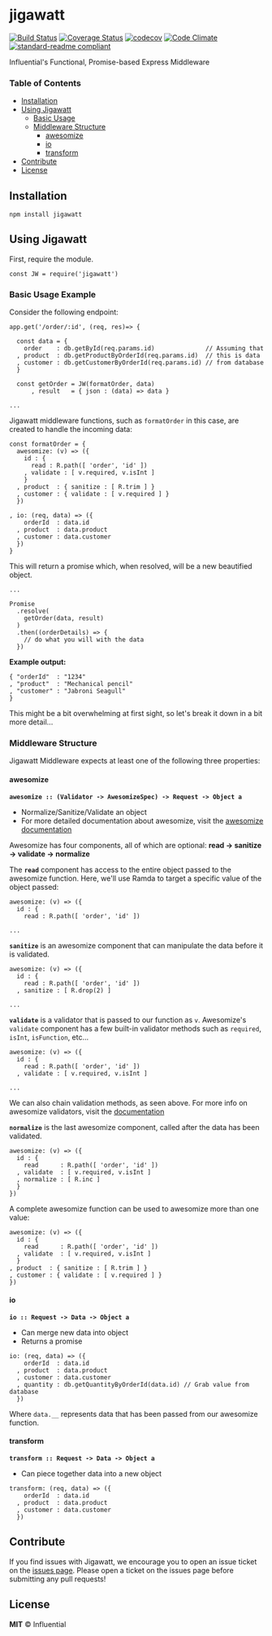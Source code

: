 # jigawatt

[![Build Status](https://travis-ci.org/influentialpublishers/jigawatt.svg?branch=master)](https://travis-ci.org/influentialpublishers/jigawatt)
[![Coverage Status](https://coveralls.io/repos/github/influentialpublishers/jigawatt/badge.svg?branch=master)](https://coveralls.io/github/influentialpublishers/jigawatt?branch=master)
[![codecov](https://codecov.io/gh/influentialpublishers/jigawatt/branch/master/graph/badge.svg)](https://codecov.io/gh/influentialpublishers/jigawatt)
[![Code Climate](https://codeclimate.com/github/influentialpublishers/jigawatt/badges/gpa.svg)](https://codeclimate.com/github/influentialpublishers/jigawatt)
[![standard-readme compliant](https://img.shields.io/badge/standard--readme-OK-green.svg?style=flat-square)](https://github.com/RichardLitt/standard-readme)

Influential's Functional, Promise-based Express Middleware

### Table of Contents
- [Installation](#installation)
- [Using Jigawatt](#using-jigawatt)
  - [Basic Usage](#basic-usage-example)
  - [Middleware Structure](#middleware-structure)
    - [awesomize](#awesomize)
    - [io](#io)
    - [transform](#transform)
- [Contribute](#contribute)
- [License](#license)

## Installation
`npm install jigawatt`

## Using Jigawatt

First, require the module.

`const JW = require('jigawatt')`

### Basic Usage Example

Consider the following endpoint:

```
app.get('/order/:id', (req, res)=> {

  const data = {
    order    : db.getById(req.params.id)              // Assuming that
  , product  : db.getProductByOrderId(req.params.id)  // this is data
  , customer : db.getCustomerByOrderId(req.params.id) // from database
  }

  const getOrder = JW(formatOrder, data)
      , result   = { json : (data) => data }

...
```

Jigawatt middleware functions, such as `formatOrder` in this case, are created to handle the incoming data:

```
const formatOrder = {
  awesomize: (v) => ({
    id : {
      read : R.path([ 'order', 'id' ])
    , validate : [ v.required, v.isInt ]
    }
  , product  : { sanitize : [ R.trim ] }
  , customer : { validate : [ v.required ] }
  })

, io: (req, data) => ({
    orderId  : data.id
  , product  : data.product
  , customer : data.customer
  })
}
```

This will return a promise which, when resolved, will be a new beautified object.

```
...

Promise
  .resolve(
    getOrder(data, result)
  )
  .then((orderDetails) => {
    // do what you will with the data
  })
```
**Example output:**
```
{ "orderId"  : "1234"
, "product"  : "Mechanical pencil"
, "customer" : "Jabroni Seagull"
}
```

This might be a bit overwhelming at first sight, so let's break it down in a bit more detail...

### Middleware Structure

Jigawatt Middleware expects at least one of the following three properties:

#### awesomize
**`awesomize :: (Validator -> AwesomizeSpec) -> Request -> Object a`**

- Normalize/Sanitize/Validate an object
- For more detailed documentation about awesomize, visit the [awesomize documentation](https://github.com/influentialpublishers/awesomize)

Awesomize has four components, all of which are optional: **read -> sanitize -> validate -> normalize**

The **`read`** component has access to the entire object passed to the awesomize function. Here, we'll use Ramda to target a specific value of the object passed:

```
awesomize: (v) => ({
  id : {
    read : R.path([ 'order', 'id' ])

...
```

**`sanitize`** is an awesomize component that can manipulate the data before it is validated.

```
awesomize: (v) => ({
  id : {
    read : R.path([ 'order', 'id' ])
  , sanitize : [ R.drop(2) ]

...
```

**`validate`** is a validator that is passed to our function as `v`.  Awesomize's `validate` component has a few built-in validator methods such as `required`, `isInt`, `isFunction`, etc...

```
awesomize: (v) => ({
  id : {
    read : R.path([ 'order', 'id' ])
  , validate : [ v.required, v.isInt ]

...
```

We can also chain validation methods, as seen above. For more info on awesomize validators, visit the [documentation](https://github.com/influentialpublishers/awesomize#built-in-validators)

**`normalize`** is the last awesomize component, called after the data has been validated.

```
awesomize: (v) => ({
  id : {
    read      : R.path([ 'order', 'id' ])
  , validate  : [ v.required, v.isInt ]
  , normalize : [ R.inc ]
  }
})
```

A complete awesomize function can be used to awesomize more than one value:

```
awesomize: (v) => ({
  id : {
    read      : R.path([ 'order', 'id' ])
  , validate  : [ v.required, v.isInt ]
  }
, product  : { sanitize : [ R.trim ] }
, customer : { validate : [ v.required ] }
})
```


#### io
**`io :: Request -> Data -> Object a`**

- Can merge new data into object
- Returns a promise

```
io: (req, data) => ({
    orderId  : data.id
  , product  : data.product
  , customer : data.customer
  , quantity : db.getQuantityByOrderId(data.id) // Grab value from database
  })
```

Where `data.__` represents data that has been passed from our awesomize function.


#### transform
**`transform :: Request -> Data -> Object a`**

- Can piece together data into a new object

```
transform: (req, data) => ({
    orderId  : data.id
  , product  : data.product
  , customer : data.customer
  })
```

## Contribute
If you find issues with Jigawatt, we encourage you to open an issue ticket on the [issues page](https://github.com/influentialpublishers/jigawatt/issues). Please open a ticket on the issues page before submitting any pull requests!

## License
**MIT** &copy; Influential
